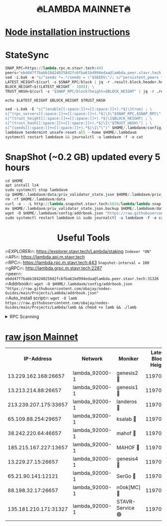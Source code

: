 <h1 align="center"> 🔥LAMBDA MAINNET🔥</h1>


[Node installation instructions](https://github.com/obajay/nodes-Guides/tree/main/Projects/Lambda)
=


# StateSync
```python
SNAP_RPC=https://lambda.rpc.m.stavr.tech:443
peers="ebdd47f7babb184240258d2fc6fba61bd994edaa@lambda.peer.stavr.tech:31326" 
sed -i.bak -e "s/^seeds *=.*/seeds = \"$SEEDS\"/; s/^persistent_peers *=.*/persistent_peers = \"$PEERS\"/" $HOME/.lambdavm/config/config.toml
LATEST_HEIGHT=$(curl -s $SNAP_RPC/block | jq -r .result.block.header.height); \
BLOCK_HEIGHT=$((LATEST_HEIGHT - 100)); \
TRUST_HASH=$(curl -s "$SNAP_RPC/block?height=$BLOCK_HEIGHT" | jq -r .result.block_id.hash)

echo $LATEST_HEIGHT $BLOCK_HEIGHT $TRUST_HASH

sed -i.bak -E "s|^(enable[[:space:]]+=[[:space:]]+).*$|\1true| ; \
s|^(rpc_servers[[:space:]]+=[[:space:]]+).*$|\1\"$SNAP_RPC,$SNAP_RPC\"| ; \
s|^(trust_height[[:space:]]+=[[:space:]]+).*$|\1$BLOCK_HEIGHT| ; \
s|^(trust_hash[[:space:]]+=[[:space:]]+).*$|\1\"$TRUST_HASH\"| ; \
s|^(seeds[[:space:]]+=[[:space:]]+).*$|\1\"\"|" $HOME/.lambdavm/config/config.toml
lambdavm tendermint unsafe-reset-all --home $HOME/.lambdavm
systemctl restart lambdavm && journalctl -u lambdavm -f -o cat

```
# SnapShot (~0.2 GB) updated every 5 hours
```python
cd $HOME
apt install lz4
sudo systemctl stop lambdavm
cp $HOME/.lambdavm/data/priv_validator_state.json $HOME/.lambdavm/priv_validator_state.json.backup
rm -rf $HOME/.lambdavm/data
curl -o - -L http://lambda.snapshot.stavr.tech:5016/lambda/lambda-snap.tar.lz4 | lz4 -c -d - | tar -x -C $HOME/.lambdavm --strip-components 2
mv $HOME/.lambdavm/priv_validator_state.json.backup $HOME/.lambdavm/data/priv_validator_state.json
wget -O $HOME/.lambdavm/config/addrbook.json "https://raw.githubusercontent.com/obajay/nodes-Guides/main/Projects/Lambda/addrbook.json"
sudo systemctl restart lambdavm && sudo journalctl -u lambdavm -f -o cat
```
 <h1 align="center"> Useful Tools</h1>

🔥EXPLORER🔥:      https://explorer.stavr.tech/Lambda/staking	        `Indexer "ON"` \
🔥API🔥: 			 		 https://lambda.api.m.stavr.tech \
🔥RPC🔥:           https://lambda.rpc.m.stavr.tech:443	              `Snapshot-interval = 100` \
🔥gRPC🔥:          http://lambda.grpc.m.stavr.tech:2287 \
🔥peer🔥:					 `ebdd47f7babb184240258d2fc6fba61bd994edaa@lambda.peer.stavr.tech:31326` \
🔥Addrbook🔥:    ```wget -O $HOME/.lambdavm/config/addrbook.json "https://raw.githubusercontent.com/obajay/nodes-Guides/main/Projects/Lambda/addrbook.json"``` \
🔥Auto_install script🔥: ```wget -O lamb https://raw.githubusercontent.com/obajay/nodes-Guides/main/Projects/Lambda/lamb && chmod +x lamb && ./lamb```


<details>
<summary>RPC Scanning</summary>

<h2 align="center"> We scan nodes in real time every 4 hours. And we provide the final result of RPC endpoints.
We cannot influence the operation of these nodes in any way. </h2>


```python
If Voting Power is higher than 0 --> then the Node is a validator of the network and may be subject to attack and be a potential threat to the chain.
```
```python
We marked such validators with a red symbol
```

</details>

[raw json Mainnet](https://rpc-check.lambm.stavr.tech/lambm/rpc-lambm-result.json)
=


<table><tr><th>IP-Address</th><th>Network</th><th>Moniker</th><th>Latest Block Height</th><th>Earliest Block Height</th><th>Catching Up</th><th>Tx Index</th><th>Voting Power</th><th>Scan Time</th></tr><tr><td>13.229.162.168:26657</td><td>lambda_92000-1</td><td>genesis2 🔴</td><td>11970508</td><td>1</td><td>False</td><td>on</td><td>15416734</td><td>2024-03-01T03:30:28.890535076UTC</td></tr><tr><td>13.213.214.88:26657</td><td>lambda_92000-1</td><td>genesis1 🔴</td><td>11970509</td><td>1</td><td>False</td><td>on</td><td>737835</td><td>2024-03-01T03:30:33.635356038UTC</td></tr><tr><td>213.239.207.175:33657</td><td>lambda_92000-1</td><td>landeros 🔴</td><td>11970506</td><td>8136001</td><td>False</td><td>off</td><td>1819826</td><td>2024-03-01T03:30:23.614829211UTC</td></tr><tr><td>65.109.88.254:29657</td><td>lambda_92000-1</td><td>ksalab 🔴</td><td>11970511</td><td>8715001</td><td>False</td><td>on</td><td>510465</td><td>2024-03-01T03:30:38.299701652UTC</td></tr><tr><td>38.242.220.64:46657</td><td>lambda_92000-1</td><td>mahof 🔴</td><td>11970511</td><td>10131001</td><td>False</td><td>off</td><td>770350</td><td>2024-03-01T03:30:42.997100698UTC</td></tr><tr><td>185.215.167.227:13657</td><td>lambda_92000-1</td><td>MAHOF 🔴</td><td>11970509</td><td>10134001</td><td>False</td><td>on</td><td>2051510</td><td>2024-03-01T03:30:32.426366516UTC</td></tr><tr><td>13.229.27.15:26657</td><td>lambda_92000-1</td><td>genesis4 🔴</td><td>11970509</td><td>11043001</td><td>False</td><td>on</td><td>9567262</td><td>2024-03-01T03:30:32.133832028UTC</td></tr><tr><td>65.21.90.141:12121</td><td>lambda_92000-1</td><td>SerGo 🔴</td><td>11970511</td><td>11870511</td><td>False</td><td>off</td><td>10608434</td><td>2024-03-01T03:30:42.708045330UTC</td></tr><tr><td>88.198.32.17:26657</td><td>lambda_92000-1</td><td>n0ok[MC] 🔴</td><td>11970512</td><td>11870512</td><td>False</td><td>off</td><td>1578630</td><td>2024-03-01T03:30:47.281536225UTC</td></tr><tr><td>135.181.210.171:31327</td><td>lambda_92000-1</td><td>STAVR-Service 🟢</td><td>11970511</td><td>11970001</td><td>False</td><td>on</td><td>0</td><td>2024-03-01T03:30:38.012679915UTC</td></tr></table>
